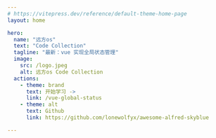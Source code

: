 ```yaml
---
# https://vitepress.dev/reference/default-theme-home-page
layout: home

hero:
  name: "远方os"
  text: "Code Collection"
  tagline: "最新：vue 实现全局状态管理"
  image:
    src: /logo.jpeg
    alt: 远方os Code Collection
  actions:
    - theme: brand
      text: 开始学习 ->
      link: /vue-global-status
    - theme: alt
      text: Github
      link: https://github.com/lonewolfyx/awesome-alfred-skyblue

---
```

